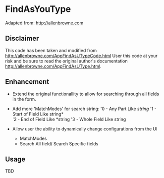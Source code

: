 
# FindAsYouType

Adapted from: http://allenbrowne.com


Disclaimer
---
This code has been taken and modified from http://allenbrowne.com/AppFindAsUTypeCode.html
User this code at your risk and be sure to read the original author's documentation http://allenbrowne.com/AppFindAsUType.html. 


Enhancement
---
* Extend the original functionallity to allow for searching through all fields in the form.

* Add more 'MatchModes' for search string:
'0 - Any Part				Like *string*
'1 - Start of Field			Like string*	
'2 - End of Field 			Like *string
'3 - Whole Field			Like string


* Allow user the ability to dynamically change configurations from the UI
	- MatchModes
	- Search All field/ Search Specific fields

Usage
---
TBD

